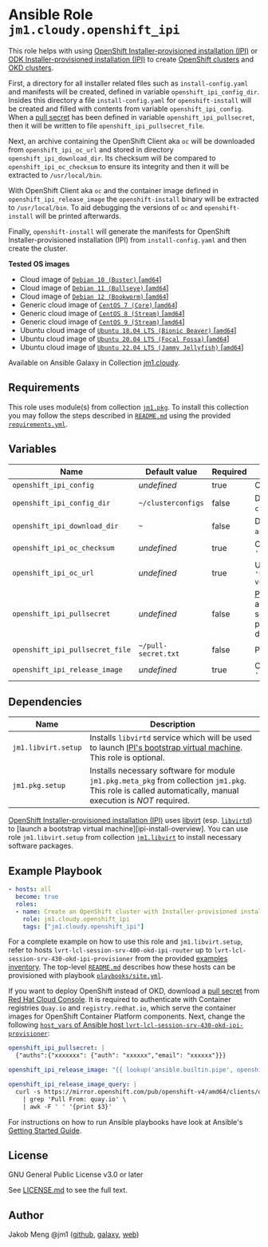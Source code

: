 # Ansible Role `jm1.cloudy.openshift_ipi`

This role helps with using [OpenShift Installer-provisioned installation (IPI)][ocp-ipi] or
[ODK Installer-provisioned installation (IPI)][okd-ipi] to create [OpenShift clusters][ocp] and [OKD clusters][okd].

First, a directory for all installer related files such as `install-config.yaml` and manifests will be created, defined
in variable `openshift_ipi_config_dir`. Insides this directory a file `install-config.yaml` for `openshift-install`
will be created and filled with contents from variable `openshift_ipi_config`. When a [pull secret][
using-image-pull-secrets] has been defined in variable `openshift_ipi_pullsecret`, then it will be written to file
`openshift_ipi_pullsecret_file`.

Next, an archive containing the OpenShift Client aka `oc` will be downloaded from `openshift_ipi_oc_url` and stored in
directory `openshift_ipi_download_dir`. Its checksum will be compared to `openshift_ipi_oc_checksum` to ensure its
integrity and then it will be extracted to `/usr/local/bin`.

With OpenShift Client aka `oc` and the container image defined in `openshift_ipi_release_image` the `openshift-install`
binary will be extracted to `/usr/local/bin`. To aid debugging the versions of `oc` and `openshift-install` will be
printed afterwards.

Finally, `openshift-install` will generate the manifests for OpenShift Installer-provisioned installation (IPI) from
`install-config.yaml` and then create the cluster.

[ocp]: https://openshift.com/
[ocp-ipi]: https://docs.openshift.com/container-platform/4.12/installing/installing_bare_metal_ipi/ipi-install-overview.html
[okd]: https://www.okd.io/
[okd-ipi]: https://docs.okd.io/latest/installing/installing_bare_metal_ipi/ipi-install-overview.html

**Tested OS images**
- Cloud image of [`Debian 10 (Buster)` \[`amd64`\]](https://cdimage.debian.org/cdimage/openstack/current/)
- Cloud image of [`Debian 11 (Bullseye)` \[`amd64`\]](https://cdimage.debian.org/images/cloud/bullseye/latest/)
- Cloud image of [`Debian 12 (Bookworm)` \[`amd64`\]](https://cdimage.debian.org/images/cloud/bookworm/)
- Generic cloud image of [`CentOS 7 (Core)` \[`amd64`\]](https://cloud.centos.org/centos/7/images/)
- Generic cloud image of [`CentOS 8 (Stream)` \[`amd64`\]](https://cloud.centos.org/centos/8-stream/x86_64/images/)
- Generic cloud image of [`CentOS 9 (Stream)` \[`amd64`\]](https://cloud.centos.org/centos/9-stream/x86_64/images/)
- Ubuntu cloud image of [`Ubuntu 18.04 LTS (Bionic Beaver)` \[`amd64`\]](https://cloud-images.ubuntu.com/bionic/current/)
- Ubuntu cloud image of [`Ubuntu 20.04 LTS (Focal Fossa)` \[`amd64`\]](https://cloud-images.ubuntu.com/focal/)
- Ubuntu cloud image of [`Ubuntu 22.04 LTS (Jammy Jellyfish)` \[`amd64`\]](https://cloud-images.ubuntu.com/jammy/)

Available on Ansible Galaxy in Collection [jm1.cloudy](https://galaxy.ansible.com/jm1/cloudy).

## Requirements

This role uses module(s) from collection [`jm1.pkg`][galaxy-jm1-pkg]. To install this collection you may follow the
steps described in [`README.md`][jm1-cloudy-readme] using the provided [`requirements.yml`][jm1-cloudy-requirements].

[galaxy-jm1-pkg]: https://galaxy.ansible.com/jm1/pkg
[jm1-cloudy-readme]: ../../README.md
[jm1-cloudy-requirements]: ../../requirements.yml

## Variables

| Name                            | Default value       | Required | Description |
| ------------------------------- | ------------------- | -------- | ----------- |
| `openshift_ipi_config`          | *undefined*         | true     | Contents of `install-config.yaml` file for `openshift-install` |
| `openshift_ipi_config_dir`      | `~/clusterconfigs`  | false    | Directory where `install-config.yaml` file will be created. Defaults to `clusterconfigs` in `ansible_user`'s home |
| `openshift_ipi_download_dir`    | `~`                 | false    | Directory where OpenShift Client archive will be downloaded to. Defaults to `ansible_user`'s home |
| `openshift_ipi_oc_checksum`     | *undefined*         | true     | Checksum of OpenShift Client archive, e.g. `'sha256:664362e82648a5727dce090ffd545103b9c037d18836527a1951f02b20c12725'` |
| `openshift_ipi_oc_url`          | *undefined*         | true     | URL to OpenShift Client archive, e.g. `'https://mirror.openshift.com/pub/openshift-v4/clients/ocp/4.12.4/openshift-client-linux-4.12.4.tar.gz'` |
| `openshift_ipi_pullsecret`      | *undefined*         | false    | [Pull secret][using-image-pull-secrets] downloaded from [Red Hat Cloud Console][rh-console-ipi] which will be used to authenticate with Container registries `Quay.io` and `registry.redhat.io`, which serve the container images for OpenShift Container Platform components. A pull secret is required for OpenShift deployments only, but not for OKD deployments. |
| `openshift_ipi_pullsecret_file` | `~/pull-secret.txt` | false    | Path to pull secret file |
| `openshift_ipi_release_image`   | *undefined*         | true     | Container image from which `openstack-install` will be extracted, e.g. `'registry.ci.openshift.org/origin/release-scos:scos-4.12'` |

[rh-console-ipi]: https://console.redhat.com/openshift/install/metal/installer-provisioned
[using-image-pull-secrets]: https://docs.openshift.com/container-platform/4.12/openshift_images/managing_images/using-image-pull-secrets.html

## Dependencies

| Name                | Description |
| ------------------- | ----------- |
| `jm1.libvirt.setup` | Installs `libvirtd` service which will be used to launch [IPI's bootstrap virtual machine][ocp-ipi]. This role is optional. |
| `jm1.pkg.setup`     | Installs necessary software for module `jm1.pkg.meta_pkg` from collection `jm1.pkg`. This role is called automatically, manual execution is *NOT* required. |

[OpenShift Installer-provisioned installation (IPI)][ocp-ipi] uses [libvirt][libvirt] (esp. [`libvirtd`][libvirtd]) to
[launch a bootstrap virtual machine][ipi-install-overview]. You can use role `jm1.libvirt.setup` from collection
[`jm1.libvirt`][galaxy-jm1-libvirt] to install necessary software packages.

[galaxy-jm1-libvirt]: https://galaxy.ansible.com/jm1/libvirt
[libvirt]: https://libvirt.org/
[libvirtd]: https://www.libvirt.org/manpages/libvirtd.html

## Example Playbook

```yml
- hosts: all
  become: true
  roles:
  - name: Create an OpenShift cluster with Installer-provisioned installation (IPI)
    role: jm1.cloudy.openshift_ipi
    tags: ["jm1.cloudy.openshift_ipi"]
```

For a complete example on how to use this role and `jm1.libvirt.setup`, refer to hosts
`lvrt-lcl-session-srv-400-okd-ipi-router` up to `lvrt-lcl-session-srv-430-okd-ipi-provisioner` from the provided
[examples inventory][inventory-example]. The top-level [`README.md`][jm1-cloudy-readme] describes how these hosts can be
provisioned with playbook [`playbooks/site.yml`][playbook-site-yml].

If you want to deploy OpenShift instead of OKD, download a [pull secret][using-image-pull-secrets] from [Red Hat Cloud
Console][rh-console-ipi]. It is required to authenticate with Container registries `Quay.io` and `registry.redhat.io`,
which serve the container images for OpenShift Container Platform components. Next, change the following [`host_vars` of
Ansible host `lvrt-lcl-session-srv-430-okd-ipi-provisioner`][provisioner-host-vars]:

```yml
openshift_ipi_pullsecret: |
  {"auths":{"xxxxxxx": {"auth": "xxxxxx","email": "xxxxxx"}}}

openshift_ipi_release_image: "{{ lookup('ansible.builtin.pipe', openshift_ipi_release_image_query) }}"

openshift_ipi_release_image_query: |
  curl -s https://mirror.openshift.com/pub/openshift-v4/amd64/clients/ocp/stable-4.12/release.txt \
    | grep 'Pull From: quay.io' \
    | awk -F ' ' '{print $3}'
```

[inventory-example]: ../../inventory/
[playbook-site-yml]: ../../playbooks/site.yml
[provisioner-host-vars]: ../../inventory/host_vars/lvrt-lcl-session-srv-430-okd-ipi-provisioner.yml

For instructions on how to run Ansible playbooks have look at Ansible's
[Getting Started Guide](https://docs.ansible.com/ansible/latest/network/getting_started/first_playbook.html).

## License

GNU General Public License v3.0 or later

See [LICENSE.md](../../LICENSE.md) to see the full text.

## Author

Jakob Meng
@jm1 ([github](https://github.com/jm1), [galaxy](https://galaxy.ansible.com/jm1), [web](http://www.jakobmeng.de))
